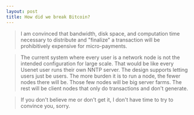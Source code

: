 ```yaml
---
layout: post
title: How did we break Bitcoin?
---
```


>I am convinced that bandwidth, disk space, and computation time necessary to distribute and "finalize" a transaction will be prohibitively expensive for micro-payments.

>The current system where every user is a network node is not the intended configuration for large scale.  That would be like every Usenet user runs their own NNTP server.  The design supports letting users just be users.  The more burden it is to run a node, the fewer nodes there will be.  Those few nodes will be big server farms.  The rest will be client nodes that only do transactions and don't generate.

>If you don't believe me or don't get it, I don't have time to try to convince you, sorry.
